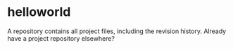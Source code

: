 # helloworld
A repository contains all project files, including the revision history. Already have a project repository elsewhere?
